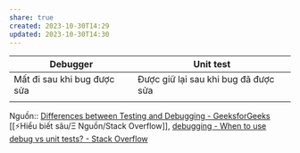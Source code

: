 ```yaml
---
share: true
created: 2023-10-30T14:29
updated: 2023-10-30T14:30
---
```

| Debugger                    | Unit test                            |
| --------------------------- | ------------------------------------ |
| Mất đi sau khi bug được sửa | Được giữ lại sau khi bug đã được sửa |
|                             |                                      |

Nguồn:: [Differences between Testing and Debugging - GeeksforGeeks](https://www.geeksforgeeks.org/differences-between-testing-and-debugging/) [[⚡Hiểu biết sâu/Ξ Nguồn/Stack Overflow]], [debugging - When to use debug vs unit tests? - Stack Overflow](https://stackoverflow.com/q/3846198/3416774)
